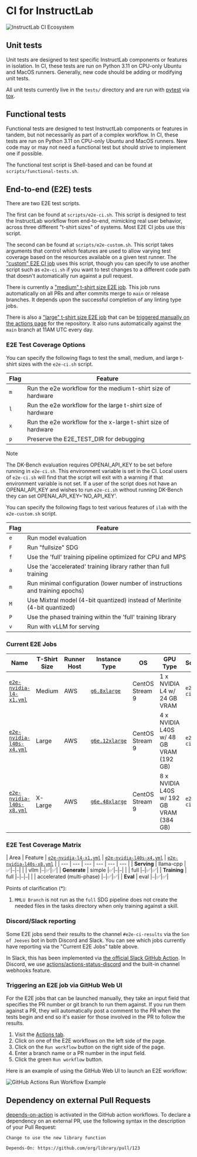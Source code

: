 # CI for InstructLab

![InstructLab CI Ecosystem](images/instructlab-ci-ecosystem.png)

## Unit tests

Unit tests are designed to test specific InstructLab components or features in isolation. In CI, these tests are run on Python 3.11 on CPU-only Ubuntu
and MacOS runners. Generally, new code should be adding or modifying unit tests.

All unit tests currently live in the `tests/` directory and are run with [pytest](https://docs.pytest.org/) via [tox](https://tox.wiki/).

## Functional tests

Functional tests are designed to test InstructLab components or features in tandem, but not necessarily as part of a complex workflow. In CI, these tests are run on
Python 3.11 on CPU-only Ubuntu and MacOS runners. New code may or may not need a functional test but should strive to implement one if possible.

The functional test script is Shell-based and can be found at `scripts/functional-tests.sh`.

## End-to-end (E2E) tests

There are two E2E test scripts.

The first can be found at `scripts/e2e-ci.sh`. This script is designed to test the InstructLab workflow from end-to-end, mimicking real user behavior,
across three different "t-shirt sizes" of systems. Most E2E CI jobs use this script.

The second can be found at `scripts/e2e-custom.sh`. This script takes arguments that control which features are used to allow
varying test coverage based on the resources available on a given test runner. The
["custom" E2E CI job](https://github.com/instructlab/instructlab/blob/main/.github/workflows/e2e-aws-custom.yml) uses this script,
though you can specify to use another script such as `e2e-ci.sh` if you want to test changes to a different code path that doesn't automatically run
against a pull request.

There is currently a ["medium" t-shirt size E2E job](https://github.com/instructlab/instructlab/blob/main/.github/workflows/e2e-nvidia-l4-x1.yml).
This job runs automatically on all PRs and after commits merge to `main` or release branches. It depends upon the successful completion of any linting type jobs.

There is also a ["large" t-shirt size E2E job](https://github.com/instructlab/instructlab/blob/main/.github/workflows/e2e-nvidia-l40s-x4.yml) that can be
[triggered manually on the actions page](#triggering-an-e2e-job-via-github-web-ui) for the repository.
It also runs automatically against the `main` branch at 11AM UTC every day.

### E2E Test Coverage Options

You can specify the following flags to test the small, medium, and large t-shirt sizes with the `e2e-ci.sh`
script.

| Flag | Feature |
| ---- | --- |
| `m`  | Run the e2e workflow for the medium t-shirt size of hardware |
| `l`  | Run the e2e workflow for the large t-shirt size of hardware |
| `x`  | Run the e2e workflow for the x-large t-shirt size of hardware |
| `p`  | Preserve the E2E_TEST_DIR for debugging |

> [!NOTE]
> The DK-Bench evaluation requires OPENAI_API_KEY to be set before running in `e2e-ci.sh`.
> This environment variable is set in the CI. Local users of `e2e-ci.sh` will find that the script will exit with a warning if that environment variable is not set.
> If a user of the script does not have an OPENAI_API_KEY and wishes to run `e2e-ci.sh` without running DK-Bench they can set OPENAI_API_KEY='NO_API_KEY'.

You can specify the following flags to test various features of `ilab` with the
`e2e-custom.sh` script.

| Flag | Feature |
| --- | --- |
| `e` | Run model evaluation |
| `F` | Run "fullsize" SDG |
| `f` | Use the 'full' training pipeline optimized for CPU and MPS |
| `a` | Use the 'accelerated' training library rather than full training |
| `m` | Run minimal configuration (lower number of instructions and training epochs) |
| `M` | Use Mixtral model (4-bit quantized) instead of Merlinite (4-bit quantized) |
| `P` | Use the phased training within the 'full' training library |
| `v` | Run with vLLM for serving |

### Current E2E Jobs

| Name | T-Shirt Size | Runner Host | Instance Type | OS | GPU Type | Script | Flags | Runs when? | Slack/Discord reporting? |
| --- | --- | --- | --- | --- | --- | --- | --- | --- | --- |
| [`e2e-nvidia-l4-x1.yml`](https://github.com/instructlab/instructlab/blob/main/.github/workflows/e2e-nvidia-l4-x1.yml) | Medium | AWS |[`g6.8xlarge`](https://aws.amazon.com/ec2/instance-types/g5/) | CentOS Stream 9 | 1 x NVIDIA L4 w/ 24 GB VRAM | `e2e-ci.sh` | `m` | Pull Requests, Push to `main` or `release-*` branch | No |
| [`e2e-nvidia-l40s-x4.yml`](https://github.com/instructlab/instructlab/blob/main/.github/workflows/e2e-nvidia-l40s-x4.yml) | Large | AWS |[`g6e.12xlarge`](https://aws.amazon.com/ec2/instance-types/g6e/) | CentOS Stream 9 | 4 x NVIDIA L40S w/ 48 GB VRAM (192 GB) | `e2e-ci.sh` | `l` | Manually by Maintainers, Automatically against `main` branch at 11AM UTC | Yes |
| [`e2e-nvidia-l40s-x8.yml`](https://github.com/instructlab/instructlab/blob/main/.github/workflows/e2e-nvidia-l40s-x8.yml) | X-Large | AWS |[`g6e.48xlarge`](https://aws.amazon.com/ec2/instance-types/g6e/) | CentOS Stream 9 | 8 x NVIDIA L40S w/ 192 GB VRAM (384 GB) | `e2e-ci.sh` | `x` | Manually by Maintainers, Automatically against `main` branch at 11AM UTC | Yes |

### E2E Test Coverage Matrix

| Area | Feature | [`e2e-nvidia-l4-x1.yml`](https://github.com/instructlab/instructlab/blob/main/.github/workflows/e2e-nvidia-l4-x1.yml) | [`e2e-nvidia-l40s-x4.yml`](https://github.com/instructlab/instructlab/blob/main/.github/workflows/e2e-nvidia-l40s-x4.yml) | [`e2e-nvidia-l40s-x8.yml`](https://github.com/instructlab/instructlab/blob/main/.github/workflows/e2e-nvidia-l40s-x8.yml) |
| --- | --- | --- | --- | --- | --- |
| **Serving**  | llama-cpp                 |✅|⎯|⎯|
|              | vllm                      |⎯|✅|✅|
| **Generate** | simple                    |✅|⎯|⎯|
|              | full                      |⎯|✅|✅|
| **Training** | full                      |⎯|⎯|⎯|
|              | accelerated (multi-phase) |⎯|✅|✅|
| **Eval**     | eval                      |⎯|✅|✅|

Points of clarification (*):

1. `MMLU Branch` is not run as the `full` SDG pipeline does not create the needed files in the tasks directory when only training against a skill.

### Discord/Slack reporting

Some E2E jobs send their results to the channel `#e2e-ci-results` via the `Son of Jeeves` bot in both Discord and Slack. You can see which jobs currently have reporting via the "Current E2E Jobs" table above.

In Slack, this has been implemented via [the official Slack GitHub Action](https://github.com/slackapi/slack-github-action?tab=readme-ov-file#technique-2-slack-app).
In Discord, we use [actions/actions-status-discord](https://github.com/sarisia/actions-status-discord) and the built-in channel webhooks feature.

### Triggering an E2E job via GitHub Web UI

For the E2E jobs that can be launched manually, they take an input field that
specifies the PR number or git branch to run them against. If you run them
against a PR, they will automatically post a comment to the PR when the tests
begin and end so it's easier for those involved in the PR to follow the results.

1. Visit the [Actions tab](https://github.com/instructlab/instructlab/actions).
2. Click on one of the E2E workflows on the left side of the page.
3. Click on the `Run workflow` button on the right side of the page.
4. Enter a branch name or a PR number in the input field.
5. Click the green `Run workflow` button.

Here is an example of using the GitHub Web UI to launch an E2E workflow:

![GitHub Actions Run Workflow Example](images/github-actions-run-workflow-example.png)

## Dependency on external Pull Requests

[depends-on-action](https://github.com/marketplace/actions/pr-dependency-management) is activated in the GitHub action workflows. To declare a dependency on an external PR, use the following syntax in the description of your Pull Request:

```text
Change to use the new library function

Depends-On: https://github.com/org/library/pull/123
```
